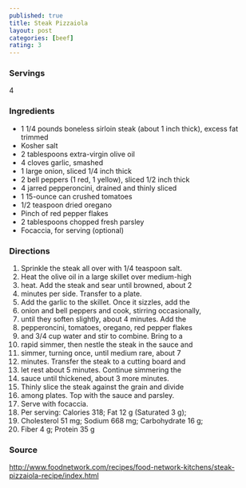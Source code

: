```yaml
---
published: true
title: Steak Pizzaiola
layout: post
categories: [beef]
rating: 3
---
```

### Servings
4

### Ingredients
- 1 1/4 pounds boneless sirloin steak (about 1 inch thick), excess fat trimmed
- Kosher salt
- 2 tablespoons extra-virgin olive oil
- 4 cloves garlic, smashed
- 1 large onion, sliced 1/4 inch thick
- 2 bell peppers (1 red, 1 yellow), sliced 1/2 inch thick
- 4 jarred pepperoncini, drained and thinly sliced
- 1 15-ounce can crushed tomatoes
- 1/2 teaspoon dried oregano
- Pinch of red pepper flakes
- 2 tablespoons chopped fresh parsley
- Focaccia, for serving (optional)



### Directions
1. Sprinkle the steak all over with 1/4 teaspoon salt.
2. Heat the olive oil in a large skillet over medium-high
3. heat. Add the steak and sear until browned, about 2
4. minutes per side. Transfer to a plate.
5. Add the garlic to the skillet. Once it sizzles, add the
6. onion and bell peppers and cook, stirring occasionally,
7. until they soften slightly, about 4 minutes. Add the
8. pepperoncini, tomatoes, oregano, red pepper flakes
9. and 3/4 cup water and stir to combine. Bring to a
10. rapid simmer, then nestle the steak in the sauce and
11. simmer, turning once, until medium rare, about 7
12. minutes. Transfer the steak to a cutting board and
13. let rest about 5 minutes. Continue simmering the
14. sauce until thickened, about 3 more minutes.
15. Thinly slice the steak against the grain and divide
16. among plates. Top with the sauce and parsley.
17. Serve with focaccia.
18. Per serving: Calories 318; Fat 12 g (Saturated 3 g);
19. Cholesterol 51 mg; Sodium 668 mg; Carbohydrate 16 g;
20. Fiber 4 g; Protein 35 g

### Source
<a href="http://www.foodnetwork.com/recipes/food-network-kitchens/steak-pizzaiola-recipe/index.html" target="new">http://www.foodnetwork.com/recipes/food-network-kitchens/steak-pizzaiola-recipe/index.html</a>
